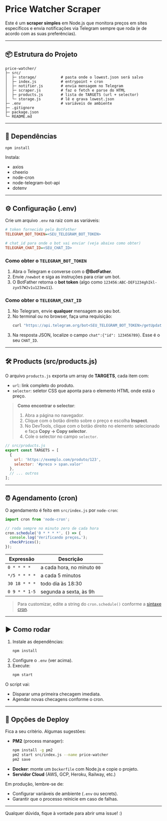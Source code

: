 # Price Watcher Scraper

Este é um **scraper simples** em Node.js que monitora preços em sites específicos e envia notificações via Telegram sempre que roda (e de acordo com as suas preferências).

---

## 📦 Estrutura do Projeto

```
price-watcher/
├─ src/
│  ├─ storage/           # pasta onde o lowest.json será salvo
│  ├─ index.js           # entrypoint + cron
│  ├─ notifier.js        # envia mensagem no Telegram
│  ├─ scraper.js         # faz o fetch e parse do HTML
│  ├─ products.js        # lista de TARGETS (url + selector)
│  └─ storage.js         # lê e grava lowest.json
├─ .env                  # variáveis de ambiente
├─ .gitignore
├─ package.json
└─ README.md
```

---

## 🔧 Dependências

```bash
npm install
```

Instala:
- axios  
- cheerio  
- node-cron  
- node-telegram-bot-api  
- dotenv

---

## ⚙️ Configuração (.env)

Crie um arquivo `.env` na raiz com as variáveis:

```ini
# token fornecido pelo BotFather
TELEGRAM_BOT_TOKEN=<SEU_TELEGRAM_BOT_TOKEN>

# chat_id para onde o bot vai enviar (veja abaixo como obter)
TELEGRAM_CHAT_ID=<SEU_CHAT_ID>
```

### Como obter o `TELEGRAM_BOT_TOKEN`

1. Abra o Telegram e converse com o **@BotFather**.  
2. Envie `/newbot` e siga as instruções para criar um bot.  
3. O BotFather retorna o **bot token** (algo como `123456:ABC-DEF1234ghIkl-zyx57W2v1u123ew11`).

### Como obter o `TELEGRAM_CHAT_ID`

1. No Telegram, envie **qualquer** mensagem ao seu bot.  
2. No terminal ou no browser, faça uma requisição:
   ```bash
   curl "https://api.telegram.org/bot<SEU_TELEGRAM_BOT_TOKEN>/getUpdates"
   ```
3. Na resposta JSON, localize o campo `chat":{"id": 123456789}`. Esse é o seu `CHAT_ID`.

---

## 🛠 Products (src/products.js)

O arquivo `products.js` exporta um array de **TARGETS**, cada item com:

- `url`: link completo do produto.  
- `selector`: seletor CSS que aponta para o elemento HTML onde está o preço.

> **Como encontrar o selector**:  
> 1. Abra a página no navegador.  
> 2. Clique com o botão direito sobre o preço e escolha **Inspect**.  
> 3. No DevTools, clique com o botão direito no elemento selecionado e faça **Copy → Copy selector**.  
> 4. Cole o selector no campo `selector`.

```js
// src/products.js
export const TARGETS = [
  {
    url: 'https://exemplo.com/produto/123',
    selector: '#preco > span.valor'
  },
  // ... outros
];
```

---

## ⏰ Agendamento (cron)

O agendamento é feito em `src/index.js` por `node-cron`:

```js
import cron from 'node-cron';

// roda sempre no minuto zero de cada hora
cron.schedule('0 * * * *', () => {
  console.log('Verificando preços…');
  checkPrices();
});
```

| Expressão       | Descrição                      |
| --------------- | ------------------------------ |
| `0 * * * *`     | a cada hora, no minuto `00`    |
| `*/5 * * * *`   | a cada 5 minutos               |
| `30 18 * * *`   | todo dia às 18:30              |
| `0 9 * * 1-5`   | segunda a sexta, às 9h         |

> Para customizar, edite a string do `cron.schedule()` conforme a [sintaxe cron](https://crontab.guru).

---

## ▶️ Como rodar

1. Instale as dependências:  
   ```bash
   npm install
   ```
2. Configure o `.env` (ver acima).  
3. Execute:
   ```bash
   npm start
   ```

O script vai:
- Disparar uma primeira checagem imediata.  
- Agendar novas checagens conforme o cron.

---

## 🚀 Opções de Deploy

Fica a seu critério. Algumas sugestões:

- **PM2** (process manager):
  ```bash
  npm install -g pm2
  pm2 start src/index.js --name price-watcher
  pm2 save
  ```
- **Docker**: monte um `Dockerfile` com Node.js e copie o projeto.  
- **Servidor Cloud** (AWS, GCP, Heroku, Railway, etc.)  

Em produção, lembre-se de:
- Configurar variáveis de ambiente (`.env` ou secrets).  
- Garantir que o processo reinicie em caso de falhas.

---

Qualquer dúvida, fique à vontade para abrir uma issue! :)
